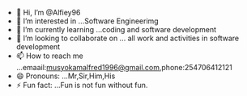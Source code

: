 - 👋 Hi, I’m @Alfiey96
- 👀 I’m interested in ...Software Engineerimg
- 🌱 I’m currently learning ...coding and software development
- 💞️ I’m looking to collaborate on ... all work and activities in software development
- 📫 How to reach me ...emaail:musyokamalfred1996@gmail.com,phone:254706412121
- 😄 Pronouns: ...Mr,Sir,Him,His
- ⚡ Fun fact: ...Fun is not fun without fun.

<!---
Alfiey96/Alfiey96 is a ✨ special ✨ repository because its `README.md` (this file) appears on your GitHub profile.
You can click the Preview link to take a look at your changes.
--->
